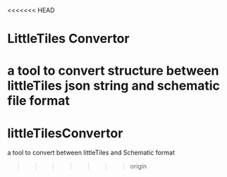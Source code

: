 <<<<<<< HEAD
# LittleTiles Convertor
a tool to convert structure between littleTiles json string and schematic file format
=======
# littleTilesConvertor
a tool to convert between littleTiles and Schematic format
>>>>>>> origin
